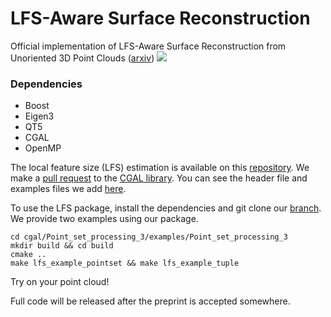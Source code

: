 # LFS-Aware Surface Reconstruction
Official implementation of LFS-Aware Surface Reconstruction from Unoriented 3D Point Clouds ([arxiv](https://arxiv.org/))
![](teaser/teaser.gif)

### Dependencies
- Boost
- Eigen3
- QT5
- CGAL
- OpenMP

The local feature size (LFS) estimation is available on this [repository](https://github.com/bizerfr/cgal/tree/psp-lfs). 
We make a [pull request](https://github.com/CGAL/cgal/pull/8006) to the [CGAL library](https://github.com/CGAL/cgal). You can see the header file and examples files we add [here](https://github.com/CGAL/cgal/pull/8006/files).

To use the LFS package, install the dependencies and git clone our [branch](https://github.com/bizerfr/cgal/tree/psp-lfs). 
We provide two examples using our package.
```
cd cgal/Point_set_processing_3/examples/Point_set_processing_3
mkdir build && cd build
cmake ..
make lfs_example_pointset && make lfs_example_tuple
```
Try on your point cloud!

Full code will be released after the preprint is accepted somewhere.
